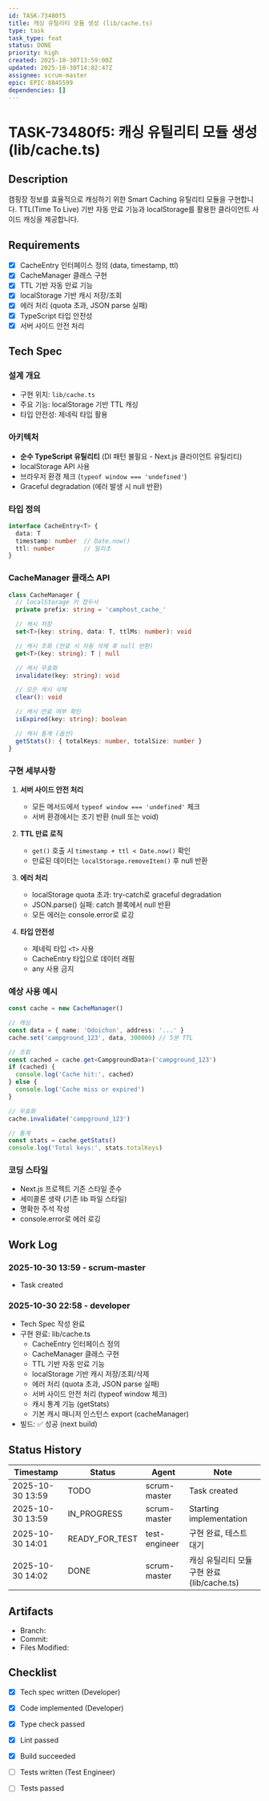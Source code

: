 ```yaml
---
id: TASK-73480f5
title: 캐싱 유틸리티 모듈 생성 (lib/cache.ts)
type: task
task_type: feat
status: DONE
priority: high
created: 2025-10-30T13:59:00Z
updated: 2025-10-30T14:02:47Z
assignee: scrum-master
epic: EPIC-8845599
dependencies: []
---
```


# TASK-73480f5: 캐싱 유틸리티 모듈 생성 (lib/cache.ts)

## Description

캠핑장 정보를 효율적으로 캐싱하기 위한 Smart Caching 유틸리티 모듈을 구현합니다. TTL(Time To Live) 기반 자동 만료 기능과 localStorage를 활용한 클라이언트 사이드 캐싱을 제공합니다.

## Requirements

- [x] CacheEntry<T> 인터페이스 정의 (data, timestamp, ttl)
- [x] CacheManager 클래스 구현
- [x] TTL 기반 자동 만료 기능
- [x] localStorage 기반 캐시 저장/조회
- [x] 에러 처리 (quota 초과, JSON parse 실패)
- [x] TypeScript 타입 안전성
- [x] 서버 사이드 안전 처리

## Tech Spec

### 설계 개요
- 구현 위치: `lib/cache.ts`
- 주요 기능: localStorage 기반 TTL 캐싱
- 타입 안전성: 제네릭 타입 활용

### 아키텍처
- **순수 TypeScript 유틸리티** (DI 패턴 불필요 - Next.js 클라이언트 유틸리티)
- localStorage API 사용
- 브라우저 환경 체크 (`typeof window === 'undefined'`)
- Graceful degradation (에러 발생 시 null 반환)

### 타입 정의

```typescript
interface CacheEntry<T> {
  data: T
  timestamp: number  // Date.now()
  ttl: number        // 밀리초
}
```

### CacheManager 클래스 API

```typescript
class CacheManager {
  // localStorage 키 접두사
  private prefix: string = 'camphost_cache_'

  // 캐시 저장
  set<T>(key: string, data: T, ttlMs: number): void

  // 캐시 조회 (만료 시 자동 삭제 후 null 반환)
  get<T>(key: string): T | null

  // 캐시 무효화
  invalidate(key: string): void

  // 모든 캐시 삭제
  clear(): void

  // 캐시 만료 여부 확인
  isExpired(key: string): boolean

  // 캐시 통계 (옵션)
  getStats(): { totalKeys: number, totalSize: number }
}
```

### 구현 세부사항

1. **서버 사이드 안전 처리**
   - 모든 메서드에서 `typeof window === 'undefined'` 체크
   - 서버 환경에서는 조기 반환 (null 또는 void)

2. **TTL 만료 로직**
   - `get()` 호출 시 `timestamp + ttl < Date.now()` 확인
   - 만료된 데이터는 `localStorage.removeItem()` 후 null 반환

3. **에러 처리**
   - localStorage quota 초과: try-catch로 graceful degradation
   - JSON.parse() 실패: catch 블록에서 null 반환
   - 모든 에러는 console.error로 로깅

4. **타입 안전성**
   - 제네릭 타입 `<T>` 사용
   - CacheEntry 타입으로 데이터 래핑
   - any 사용 금지

### 예상 사용 예시

```typescript
const cache = new CacheManager()

// 캐싱
const data = { name: 'Odoichon', address: '...' }
cache.set('campground_123', data, 300000) // 5분 TTL

// 조회
const cached = cache.get<CampgroundData>('campground_123')
if (cached) {
  console.log('Cache hit:', cached)
} else {
  console.log('Cache miss or expired')
}

// 무효화
cache.invalidate('campground_123')

// 통계
const stats = cache.getStats()
console.log('Total keys:', stats.totalKeys)
```

### 코딩 스타일
- Next.js 프로젝트 기존 스타일 준수
- 세미콜론 생략 (기존 lib 파일 스타일)
- 명확한 주석 작성
- console.error로 에러 로깅

## Work Log

### 2025-10-30 13:59 - scrum-master
- Task created

### 2025-10-30 22:58 - developer
- Tech Spec 작성 완료
- 구현 완료: lib/cache.ts
  - CacheEntry<T> 인터페이스 정의
  - CacheManager 클래스 구현
  - TTL 기반 자동 만료 기능
  - localStorage 기반 캐시 저장/조회/삭제
  - 에러 처리 (quota 초과, JSON parse 실패)
  - 서버 사이드 안전 처리 (typeof window 체크)
  - 캐시 통계 기능 (getStats)
  - 기본 캐시 매니저 인스턴스 export (cacheManager)
- 빌드: ✅ 성공 (next build)

## Status History

| Timestamp | Status | Agent | Note |
|-----------|--------|-------|------|
| 2025-10-30 13:59 | TODO | scrum-master | Task created |
| 2025-10-30 13:59 | IN_PROGRESS | scrum-master | Starting implementation |
| 2025-10-30 14:01 | READY_FOR_TEST | test-engineer | 구현 완료, 테스트 대기 |
| 2025-10-30 14:02 | DONE | scrum-master | 캐싱 유틸리티 모듈 구현 완료 (lib/cache.ts) |

## Artifacts

- Branch:
- Commit:
- Files Modified:

## Checklist

- [x] Tech spec written (Developer)
- [x] Code implemented (Developer)
- [x] Type check passed
- [x] Lint passed
- [x] Build succeeded
- [ ] Tests written (Test Engineer)
- [ ] Tests passed

